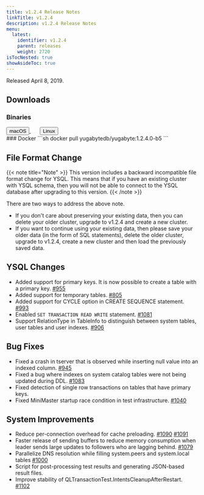 ```yaml
---
title: v1.2.4 Release Notes
linkTitle: v1.2.4
description: v1.2.4 Release Notes
menu:
  latest:
    identifier: v1.2.4
    parent: releases
    weight: 2720
isTocNested: true
showAsideToc: true
---
```


Released April 8, 2019.

## Downloads
### Binaries
<a class="download-binary-link" href="https://downloads.yugabyte.com/yugabyte-ce-1.2.4.0-darwin.tar.gz">
  <button>
    <i class="fab fa-apple"></i><span class="download-text">macOS</span>
  </button>
</a>
&nbsp; &nbsp; &nbsp; 
<a class="download-binary-link" href="https://downloads.yugabyte.com/yugabyte-ce-1.2.4.0-linux.tar.gz">
  <button>
    <i class="fab fa-linux"></i><span class="download-text">Linux</span>
  </button>
</a>
<br />
### Docker
```sh
docker pull yugabytedb/yugabyte:1.2.4.0-b5
```

## File Format Change

{{< note title="Note" >}}
This version includes a backward incompatible file format change for YSQL. This means that if you have an existing cluster with YSQL schema, then you will not be able to connect to the YSQL database after upgrading to this version.
{{< /note >}}

There are two ways to address the above note.

* If you don't care about preserving your existing data, then you can delete your older cluster, upgrade to v1.2.4 and create a new cluster.
* If you want to continue using your existing data, then please save your older data (in the form of SQL statements), delete the older cluster, upgrade to v1.2.4, create a new cluster and then load the previously saved data.

## YSQL Changes
* Added support for primary keys. It is now possible to create a table with a primary key. [#955](https://github.com/YugaByte/yugabyte-db/issues/955)
* Added support for temporary tables. [#805](https://github.com/YugaByte/yugabyte-db/issues/1090)
* Added support for CYCLE option in CREATE SEQUENCE statement. [#993](https://github.com/YugaByte/yugabyte-db/issues/993)
* Enabled `SET TRANSACTION READ WRITE` statement. [#1081](https://github.com/YugaByte/yugabyte-db/issues/1081)
* Support RelationType in TableInfo to distinguish between system tables, user tables and user indexes. [#906](https://github.com/YugaByte/yugabyte-db/issues/906)

## Bug Fixes
* Fixed a crash in tserver that is observed while inserting null value into an indexed column. [#945](https://github.com/YugaByte/yugabyte-db/issues/945)
* Fixed a bug where indexes on system catalog tables were not being updated during DDL. [#1083](https://github.com/YugaByte/yugabyte-db/issues/1083)
* Fixed detection of single row transactions on tables that have primary keys.
* Fixed MiniMaster startup race condition in test infrastructure. [#1040](https://github.com/YugaByte/yugabyte-db/issues/1040)

## System Improvements
* Reduce per-connection overhead for cache preloading. [#1090](https://github.com/YugaByte/yugabyte-db/issues/1090) [#1091](https://github.com/YugaByte/yugabyte-db/issues/1091)
* Faster release of sending buffers to reduce memory consumption when leader sends large updates to followers who are lagging behind. [#1079](https://github.com/YugaByte/yugabyte-db/issues/1079)
* Parallelize DNS resolution while filling system.peers and system.local tables [#1000](https://github.com/YugaByte/yugabyte-db/issues/1000)
* Script for post-processing test results and generating JSON-based result files.
* Improve stability of QLTransactionTest.IntentsCleanupAfterRestart. [#1102](https://github.com/YugaByte/yugabyte-db/issues/1102)

